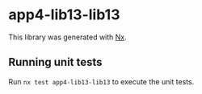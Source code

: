 # app4-lib13-lib13

This library was generated with [Nx](https://nx.dev).

## Running unit tests

Run `nx test app4-lib13-lib13` to execute the unit tests.
